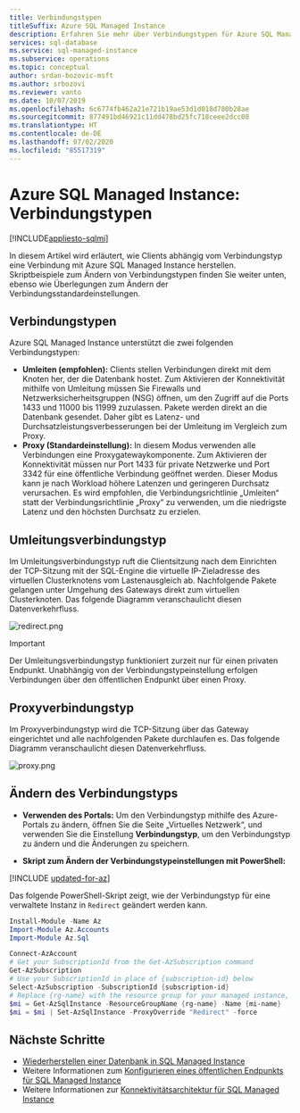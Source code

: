 ```yaml
---
title: Verbindungstypen
titleSuffix: Azure SQL Managed Instance
description: Erfahren Sie mehr über Verbindungstypen für Azure SQL Managed Instance
services: sql-database
ms.service: sql-managed-instance
ms.subservice: operations
ms.topic: conceptual
author: srdan-bozovic-msft
ms.author: srbozovi
ms.reviewer: vanto
ms.date: 10/07/2019
ms.openlocfilehash: 6c6774fb462a21e721b19ae53d1d018d780b28ae
ms.sourcegitcommit: 877491bd46921c11dd478bd25fc718ceee2dcc08
ms.translationtype: HT
ms.contentlocale: de-DE
ms.lasthandoff: 07/02/2020
ms.locfileid: "85517319"
---
```

# <a name="azure-sql-managed-instance-connection-types"></a>Azure SQL Managed Instance: Verbindungstypen
[!INCLUDE[appliesto-sqlmi](../includes/appliesto-sqlmi.md)]

In diesem Artikel wird erläutert, wie Clients abhängig vom Verbindungstyp eine Verbindung mit Azure SQL Managed Instance herstellen. Skriptbeispiele zum Ändern von Verbindungstypen finden Sie weiter unten, ebenso wie Überlegungen zum Ändern der Verbindungsstandardeinstellungen.

## <a name="connection-types"></a>Verbindungstypen

Azure SQL Managed Instance unterstützt die zwei folgenden Verbindungstypen:

- **Umleiten (empfohlen):** Clients stellen Verbindungen direkt mit dem Knoten her, der die Datenbank hostet. Zum Aktivieren der Konnektivität mithilfe von Umleitung müssen Sie Firewalls und Netzwerksicherheitsgruppen (NSG) öffnen, um den Zugriff auf die Ports 1433 und 11000 bis 11999 zuzulassen. Pakete werden direkt an die Datenbank gesendet. Daher gibt es Latenz- und Durchsatzleistungsverbesserungen bei der Umleitung im Vergleich zum Proxy.
- **Proxy (Standardeinstellung):** In diesem Modus verwenden alle Verbindungen eine Proxygatewaykomponente. Zum Aktivieren der Konnektivität müssen nur Port 1433 für private Netzwerke und Port 3342 für eine öffentliche Verbindung geöffnet werden. Dieser Modus kann je nach Workload höhere Latenzen und geringeren Durchsatz verursachen. Es wird empfohlen, die Verbindungsrichtlinie „Umleiten“ statt der Verbindungsrichtlinie „Proxy“ zu verwenden, um die niedrigste Latenz und den höchsten Durchsatz zu erzielen.

## <a name="redirect-connection-type"></a>Umleitungsverbindungstyp

Im Umleitungsverbindungstyp ruft die Clientsitzung nach dem Einrichten der TCP-Sitzung mit der SQL-Engine die virtuelle IP-Zieladresse des virtuellen Clusterknotens vom Lastenausgleich ab. Nachfolgende Pakete gelangen unter Umgehung des Gateways direkt zum virtuellen Clusterknoten. Das folgende Diagramm veranschaulicht diesen Datenverkehrfluss.

![redirect.png](./media/connection-types-overview/redirect.png)

> [!IMPORTANT]
> Der Umleitungsverbindungstyp funktioniert zurzeit nur für einen privaten Endpunkt. Unabhängig von der Verbindungstypeinstellung erfolgen Verbindungen über den öffentlichen Endpunkt über einen Proxy.

## <a name="proxy-connection-type"></a>Proxyverbindungstyp

Im Proxyverbindungstyp wird die TCP-Sitzung über das Gateway eingerichtet und alle nachfolgenden Pakete durchlaufen es. Das folgende Diagramm veranschaulicht diesen Datenverkehrfluss.

![proxy.png](./media/connection-types-overview/proxy.png)

## <a name="changing-connection-type"></a>Ändern des Verbindungstyps

- **Verwenden des Portals:** Um den Verbindungstyp mithilfe des Azure-Portals zu ändern, öffnen Sie die Seite „Virtuelles Netzwerk“, und verwenden Sie die Einstellung **Verbindungstyp**, um den Verbindungstyp zu ändern und die Änderungen zu speichern.

- **Skript zum Ändern der Verbindungstypeinstellungen mit PowerShell:**

[!INCLUDE [updated-for-az](../../../includes/updated-for-az.md)]

Das folgende PowerShell-Skript zeigt, wie der Verbindungstyp für eine verwaltete Instanz in `Redirect` geändert werden kann.

```powershell
Install-Module -Name Az
Import-Module Az.Accounts
Import-Module Az.Sql

Connect-AzAccount
# Get your SubscriptionId from the Get-AzSubscription command
Get-AzSubscription
# Use your SubscriptionId in place of {subscription-id} below
Select-AzSubscription -SubscriptionId {subscription-id}
# Replace {rg-name} with the resource group for your managed instance, and replace {mi-name} with the name of your managed instance
$mi = Get-AzSqlInstance -ResourceGroupName {rg-name} -Name {mi-name}
$mi = $mi | Set-AzSqlInstance -ProxyOverride "Redirect" -force
```

## <a name="next-steps"></a>Nächste Schritte

- [Wiederherstellen einer Datenbank in SQL Managed Instance](restore-sample-database-quickstart.md)
- Weitere Informationen zum [Konfigurieren eines öffentlichen Endpunkts für SQL Managed Instance](public-endpoint-configure.md)
- Weitere Informationen zur [Konnektivitätsarchitektur für SQL Managed Instance](connectivity-architecture-overview.md)
